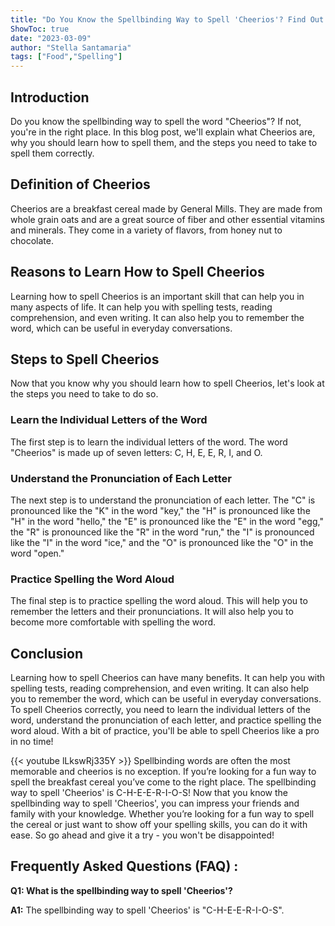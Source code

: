```yaml
---
title: "Do You Know the Spellbinding Way to Spell 'Cheerios'? Find Out Now!"
ShowToc: true 
date: "2023-03-09"
author: "Stella Santamaria" 
tags: ["Food","Spelling"]
---
```

## Introduction
Do you know the spellbinding way to spell the word "Cheerios"? If not, you're in the right place. In this blog post, we'll explain what Cheerios are, why you should learn how to spell them, and the steps you need to take to spell them correctly.

## Definition of Cheerios
Cheerios are a breakfast cereal made by General Mills. They are made from whole grain oats and are a great source of fiber and other essential vitamins and minerals. They come in a variety of flavors, from honey nut to chocolate.

## Reasons to Learn How to Spell Cheerios
Learning how to spell Cheerios is an important skill that can help you in many aspects of life. It can help you with spelling tests, reading comprehension, and even writing. It can also help you to remember the word, which can be useful in everyday conversations.

## Steps to Spell Cheerios
Now that you know why you should learn how to spell Cheerios, let's look at the steps you need to take to do so.

### Learn the Individual Letters of the Word
The first step is to learn the individual letters of the word. The word "Cheerios" is made up of seven letters: C, H, E, E, R, I, and O.

### Understand the Pronunciation of Each Letter
The next step is to understand the pronunciation of each letter. The "C" is pronounced like the "K" in the word "key," the "H" is pronounced like the "H" in the word "hello," the "E" is pronounced like the "E" in the word "egg," the "R" is pronounced like the "R" in the word "run," the "I" is pronounced like the "I" in the word "ice," and the "O" is pronounced like the "O" in the word "open."

### Practice Spelling the Word Aloud
The final step is to practice spelling the word aloud. This will help you to remember the letters and their pronunciations. It will also help you to become more comfortable with spelling the word.

## Conclusion
Learning how to spell Cheerios can have many benefits. It can help you with spelling tests, reading comprehension, and even writing. It can also help you to remember the word, which can be useful in everyday conversations. To spell Cheerios correctly, you need to learn the individual letters of the word, understand the pronunciation of each letter, and practice spelling the word aloud. With a bit of practice, you'll be able to spell Cheerios like a pro in no time!

{{< youtube lLkswRj335Y >}} 
Spellbinding words are often the most memorable and cheerios is no exception. If you’re looking for a fun way to spell the breakfast cereal you’ve come to the right place. The spellbinding way to spell 'Cheerios' is C-H-E-E-R-I-O-S! Now that you know the spellbinding way to spell 'Cheerios', you can impress your friends and family with your knowledge. Whether you’re looking for a fun way to spell the cereal or just want to show off your spelling skills, you can do it with ease. So go ahead and give it a try - you won't be disappointed!

## Frequently Asked Questions (FAQ) :
**Q1: What is the spellbinding way to spell 'Cheerios'?**

**A1:** The spellbinding way to spell 'Cheerios' is "C-H-E-E-R-I-O-S".





